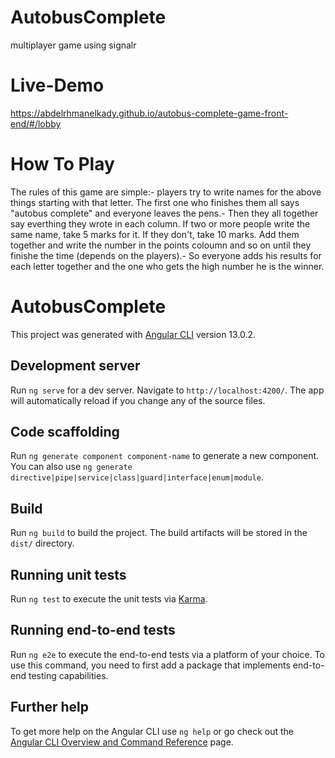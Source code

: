 # AutobusComplete
multiplayer game using signalr 

# Live-Demo
https://abdelrhmanelkady.github.io/autobus-complete-game-front-end/#/lobby

# How To Play
The rules of this game are simple:- players try to write names for the above things starting with that letter. The first one who finishes them all says "autobus complete" and everyone leaves the pens.- Then they all together say everthing they wrote in each column. If two or more people write the same name, take 5 marks for it. If they don't, take 10 marks. Add them together and write the number in the points coloumn and so on until they finishe the time (depends on the players).- So everyone adds his results for each letter together and the one who gets the high number he is the winner.

# AutobusComplete

This project was generated with [Angular CLI](https://github.com/angular/angular-cli) version 13.0.2.

## Development server

Run `ng serve` for a dev server. Navigate to `http://localhost:4200/`. The app will automatically reload if you change any of the source files.

## Code scaffolding

Run `ng generate component component-name` to generate a new component. You can also use `ng generate directive|pipe|service|class|guard|interface|enum|module`.

## Build

Run `ng build` to build the project. The build artifacts will be stored in the `dist/` directory.

## Running unit tests

Run `ng test` to execute the unit tests via [Karma](https://karma-runner.github.io).

## Running end-to-end tests

Run `ng e2e` to execute the end-to-end tests via a platform of your choice. To use this command, you need to first add a package that implements end-to-end testing capabilities.

## Further help

To get more help on the Angular CLI use `ng help` or go check out the [Angular CLI Overview and Command Reference](https://angular.io/cli) page.
